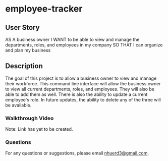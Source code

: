 # employee-tracker

## User Story
AS A business owner
I WANT to be able to view and manage the departments, roles, and employees in my company
SO THAT I can organize and plan my business
## Description
The goal of this project is to allow a business owner to view and manage their workforce. This command line interface will allow the business owner to view all current departments, roles, and employees. They will also be able to add them as well. There is also the ability to update a current employee's role. In future updates, the ability to delete any of the three will be available.
### Walkthrough Video
Note: Link has yet to be created.
### Questions
For any questions or suggestions, please email nhuerd3@gmail.com.